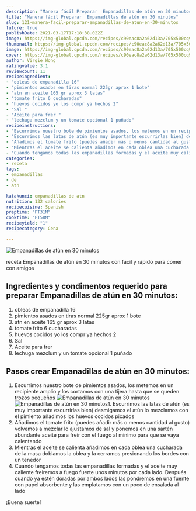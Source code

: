 ```yaml
---
description: "Manera fácil Preparar  Empanadillas de atún en 30 minutos"
title: "Manera fácil Preparar  Empanadillas de atún en 30 minutos"
slug: 121-manera-facil-preparar-empanadillas-de-atun-en-30-minutos
future: true
publishDate: 2021-03-17T17:18:38.022Z
image: https://img-global.cpcdn.com/recipes/c90eac8a2a62d13a/705x500cq90/empanadillas-de-atun-en-30-minutos-foto-principal.jpg
thumbnail: https://img-global.cpcdn.com/recipes/c90eac8a2a62d13a/705x500cq90/empanadillas-de-atun-en-30-minutos-foto-principal.jpg
image: https://img-global.cpcdn.com/recipes/c90eac8a2a62d13a/705x500cq90/empanadillas-de-atun-en-30-minutos-foto-principal.jpg
cover: https://img-global.cpcdn.com/recipes/c90eac8a2a62d13a/705x500cq90/empanadillas-de-atun-en-30-minutos-foto-principal.jpg
author: Virgie Wong
ratingvalue: 3.1
reviewcount: 11
recipeingredient:
- "obleas de empanadilla 16"
- "pimientos asados en tiras normal 225gr aprox 1 bote"
- "atn en aceite 165 gr aprox 3 latas"
- "tomate frito 6 cucharadas"
- "huevos cocidos yo los compr ya hechos 2"
- "Sal "
- "Aceite para frer "
- "lechuga mezclum y un tomate opcional 1 puñado"
recipeinstructions:
- "Escurrimos nuestro bote de pimientos asados, los metemos en un recipiente amplio y los cortamos con una tijera hasta que se queden trozos pequeños"
- "Escurrimos las latas de atún (es muy importante escurrirlas bien) desmigamos el atún lo mezclamos con el pimiento añadimos los huevos cocidos picados"
- "Añadimos el tomate frito (puedes añadir más o menos cantidad al gusto) volvemos a mezclar lo ajustamos de sal y ponemos en una sartén abundante aceite para freír con el fuego al mínimo para que se vaya calentando"
- "Mientras el aceite se calienta añadimos en cada oblea una cucharada de la masa doblamos la oblea y la cerramos presionando los bordes con un tenedor"
- "Cuando tengamos todas las empanadillas formadas y el aceite muy caliente freiremos a fuego fuerte unos minutos por cada lado. Después cuando ya estén doradas por ambos lados las pondremos en una fuente con papel absorbente y las emplatamos con un poco de ensalada al lado"
categories:
- receta
tags:
- empanadillas
- de
- atn

katakunci: empanadillas de atn 
nutrition: 132 calories
recipecuisine: Spanish
preptime: "PT31M"
cooktime: "PT58M"
recipeyield: "1"
recipecategory: Cena

---
```



![Empanadillas de atún en 30 minutos](https://img-global.cpcdn.com/recipes/c90eac8a2a62d13a/705x500cq90/empanadillas-de-atun-en-30-minutos-foto-principal.jpg)

receta Empanadillas de atún en 30 minutos con fácil y rápido para comer con amigos

<!--inarticleads1-->

## Ingredientes y condimentos requerido para preparar Empanadillas de atún en 30 minutos:

1. obleas de empanadilla 16
1. pimientos asados en tiras normal 225gr aprox 1 bote
1. atn en aceite 165 gr aprox 3 latas
1. tomate frito 6 cucharadas
1. huevos cocidos yo los compr ya hechos 2
1. Sal 
1. Aceite para frer 
1. lechuga mezclum y un tomate opcional 1 puñado



<!--inarticleads2-->

## Pasos crear Empanadillas de atún en 30 minutos:

1. Escurrimos nuestro bote de pimientos asados, los metemos en un recipiente amplio y los cortamos con una tijera hasta que se queden trozos pequeños
<img src="https://img-global.cpcdn.com/steps/4779f6b9c16a04cc/160x128cq70/foto-del-paso-1-de-la-receta-empanadillas-de-atun-en-30-minutos.jpg" alt="Empanadillas de atún en 30 minutos"><img src="https://img-global.cpcdn.com/steps/a0f957ef3ac1e915/160x128cq70/foto-del-paso-1-de-la-receta-empanadillas-de-atun-en-30-minutos.jpg" alt="Empanadillas de atún en 30 minutos">1. Escurrimos las latas de atún (es muy importante escurrirlas bien) desmigamos el atún lo mezclamos con el pimiento añadimos los huevos cocidos picados
1. Añadimos el tomate frito (puedes añadir más o menos cantidad al gusto) volvemos a mezclar lo ajustamos de sal y ponemos en una sartén abundante aceite para freír con el fuego al mínimo para que se vaya calentando
1. Mientras el aceite se calienta añadimos en cada oblea una cucharada de la masa doblamos la oblea y la cerramos presionando los bordes con un tenedor
1. Cuando tengamos todas las empanadillas formadas y el aceite muy caliente freiremos a fuego fuerte unos minutos por cada lado. Después cuando ya estén doradas por ambos lados las pondremos en una fuente con papel absorbente y las emplatamos con un poco de ensalada al lado



¡Buena suerte!

